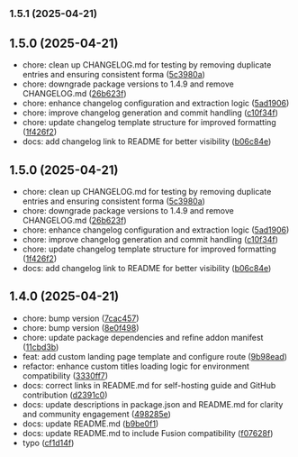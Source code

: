 ## <small>1.5.1 (2025-04-21)</small>




## 1.5.0 (2025-04-21)

* chore: clean up CHANGELOG.md for testing by removing duplicate entries and ensuring consistent forma ([5c3980a](https://github.com/panteLx/easynews-plus-plus/commit/5c3980a))
* chore: downgrade package versions to 1.4.9 and remove CHANGELOG.md ([26b623f](https://github.com/panteLx/easynews-plus-plus/commit/26b623f))
* chore: enhance changelog configuration and extraction logic ([5ad1906](https://github.com/panteLx/easynews-plus-plus/commit/5ad1906))
* chore: improve changelog generation and commit handling ([c10f34f](https://github.com/panteLx/easynews-plus-plus/commit/c10f34f))
* chore: update changelog template structure for improved formatting ([1f426f2](https://github.com/panteLx/easynews-plus-plus/commit/1f426f2))
* docs: add changelog link to README for better visibility ([b06c84e](https://github.com/panteLx/easynews-plus-plus/commit/b06c84e))



## 1.5.0 (2025-04-21)

* chore: clean up CHANGELOG.md for testing by removing duplicate entries and ensuring consistent forma ([5c3980a](https://github.com/panteLx/easynews-plus-plus/commit/5c3980a))
* chore: downgrade package versions to 1.4.9 and remove CHANGELOG.md ([26b623f](https://github.com/panteLx/easynews-plus-plus/commit/26b623f))
* chore: enhance changelog configuration and extraction logic ([5ad1906](https://github.com/panteLx/easynews-plus-plus/commit/5ad1906))
* chore: improve changelog generation and commit handling ([c10f34f](https://github.com/panteLx/easynews-plus-plus/commit/c10f34f))
* chore: update changelog template structure for improved formatting ([1f426f2](https://github.com/panteLx/easynews-plus-plus/commit/1f426f2))
* docs: add changelog link to README for better visibility ([b06c84e](https://github.com/panteLx/easynews-plus-plus/commit/b06c84e))



## 1.4.0 (2025-04-21)

* chore: bump version ([7cac457](https://github.com/panteLx/easynews-plus-plus/commit/7cac457))
* chore: bump version ([8e0f498](https://github.com/panteLx/easynews-plus-plus/commit/8e0f498))
* chore: update package dependencies and refine addon manifest ([11cbd3b](https://github.com/panteLx/easynews-plus-plus/commit/11cbd3b))
* feat: add custom landing page template and configure route ([9b98ead](https://github.com/panteLx/easynews-plus-plus/commit/9b98ead))
* refactor: enhance custom titles loading logic for environment compatibility ([3330ff7](https://github.com/panteLx/easynews-plus-plus/commit/3330ff7))
* docs: correct links in README.md for self-hosting guide and GitHub contribution ([d2391c0](https://github.com/panteLx/easynews-plus-plus/commit/d2391c0))
* docs: update descriptions in package.json and README.md for clarity and community engagement ([498285e](https://github.com/panteLx/easynews-plus-plus/commit/498285e))
* docs: update README.md ([b9be0f1](https://github.com/panteLx/easynews-plus-plus/commit/b9be0f1))
* docs: update README.md to include Fusion compatibility ([f07628f](https://github.com/panteLx/easynews-plus-plus/commit/f07628f))
* typo ([cf1d14f](https://github.com/panteLx/easynews-plus-plus/commit/cf1d14f))



